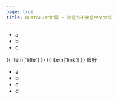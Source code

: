 ```yaml
---
page: true
title: Rust&Rust扩展 - 非官方不完全中文文档
---
```


<script setup>
import { ref } from 'vue';
import { NTabs, NTabPane, NButtonGroup, NButton } from 'naive-ui';
const tabs = ref([]);
fetch('/tabs.json').then(res => res.json()).then(data => {
  console.log(data);
  tabs.value = data;
})
</script>

- a
- b
- c
<n-tabs placement="left" type="card" class='container mx-auto'>
  <n-tab-pane
  class='border-1px rounded-r-5px border-l-0 my-1px border-solid  border-1px border-gray-100 !p-3px'
  v-for="(items, keys) in tabs" :key="keys"
  :name="keys"
  :tab="keys">
    <n-button-group v-for="(item, key) in items" :key="key">
      <n-button type="default" round disabled>
        {{ item['title'] }}
      </n-button>
      <n-button type="default">
        {{ item['link'] }}
      </n-button>
      <n-button type="default" round>
        很好
      </n-button>
    </n-button-group>
  </n-tab-pane>
</n-tabs>

- a
- b
- c
- d

